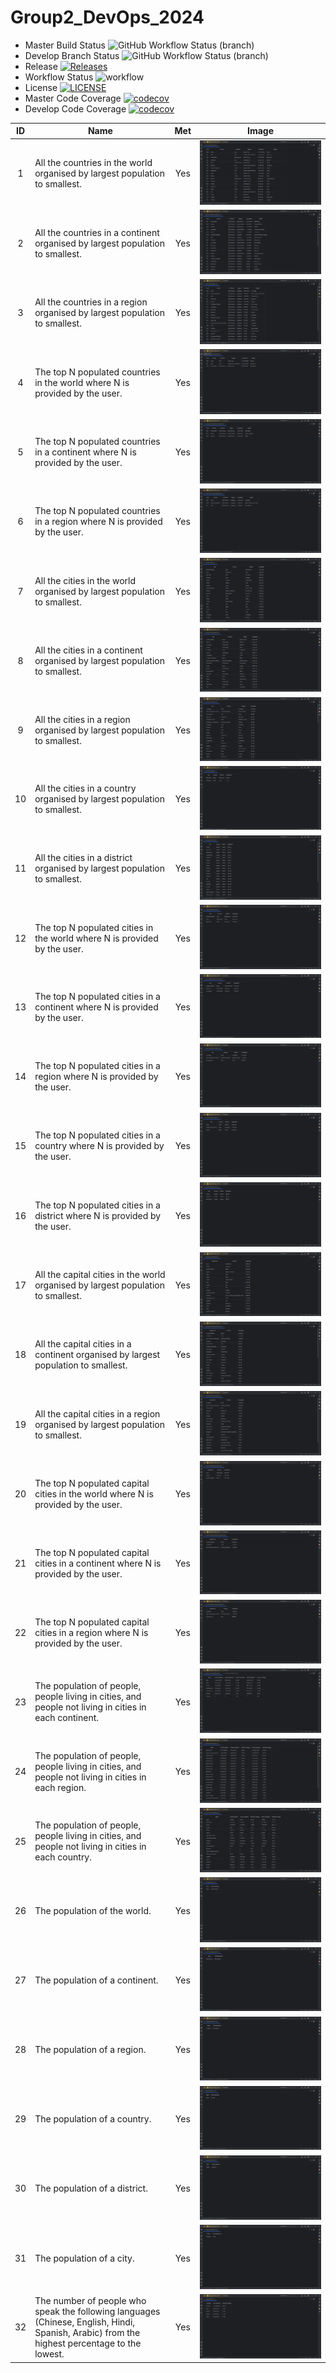 # Group2_DevOps_2024

* Master Build Status ![GitHub Workflow Status (branch)](https://img.shields.io/github/actions/workflow/status/40518402/Group2_DevOps_2024/main.yml?branch=master)
* Develop Branch Status ![GitHub Workflow Status (branch)](https://img.shields.io/github/actions/workflow/status/40518402/Group2_DevOps_2024/main.yml?branch=develop)
* Release [![Releases](https://img.shields.io/github/release/40518402/Group2_DevOps_2024/all.svg?style=flat-square)](https://github.com/40518402/Group2_DevOps_2024/releases)
* Workflow Status  ![workflow](https://github.com/40518402/Group2_DevOps_2024/actions/workflows/main.yml/badge.svg)
* License [![LICENSE](https://img.shields.io/github/license/40518402/Group2_DevOps_2024.svg?style=flat-square)](https://github.com/40518402/Group2_DevOps_2024/blob/master/LICENSE)
* Master Code Coverage [![codecov](https://codecov.io/github/40518402/Group2_DevOps_2024/branch/master/graph/badge.svg?token=ES6WGKMHF6)](https://codecov.io/github/40518402/Group2_DevOps_2024)
* Develop Code Coverage [![codecov](https://codecov.io/github/40518402/Group2_DevOps_2024/branch/develop/graph/badge.svg?token=ES6WGKMHF6)](https://codecov.io/github/40518402/Group2_DevOps_2024)

| ID | Name                                                                                                                                         | Met | Image                   |
|:--:|----------------------------------------------------------------------------------------------------------------------------------------------|:---:|-------------------------|
| 1  | All the countries in the world organised by largest population to smallest.                                                                  | Yes | ![Req1](img/img1.png)   |
| 2  | All the countries in a continent organised by largest population to smallest.                                                                | Yes | ![Req2](img/img2.png)   |
| 3  | All the countries in a region organised by largest population to smallest.                                                                   | Yes | ![Req3](img/img3.png)   |
| 4  | The top N populated countries in the world where N is provided by the user.                                                                  | Yes | ![Req4](img/img4.png)   |
| 5  | The top N populated countries in a continent where N is provided by the user.                                                                | Yes | ![Req5](img/img5.png)   |
| 6  | The top N populated countries in a region where N is provided by the user.                                                                   | Yes | ![Req6](img/img6.png)   |
| 7  | All the cities in the world organised by largest population to smallest.                                                                     | Yes | ![Req7](img/img7.png)   |
| 8  | All the cities in a continent organised by largest population to smallest.                                                                   | Yes | ![Req8](img/img8.png)   |
| 9  | All the cities in a region organised by largest population to smallest.                                                                      | Yes | ![Req9](img/img9.png)   |
| 10 | All the cities in a country organised by largest population to smallest.                                                                     | Yes | ![Req10](img/img10.png) |
| 11 | All the cities in a district organised by largest population to smallest.                                                                    | Yes | ![Req11](img/img11.png) |
| 12 | The top N populated cities in the world where N is provided by the user.                                                                     | Yes | ![Req12](img/img12.png) |
| 13 | The top N populated cities in a continent where N is provided by the user.                                                                   | Yes | ![Req13](img/img13.png) |
| 14 | The top N populated cities in a region where N is provided by the user.                                                                      | Yes | ![Req14](img/img14.png) |
| 15 | The top N populated cities in a country where N is provided by the user.                                                                     | Yes | ![Req15](img/img15.png) |
| 16 | The top N populated cities in a district where N is provided by the user.                                                                    | Yes | ![Req16](img/img16.png) |
| 17 | All the capital cities in the world organised by largest population to smallest.                                                             | Yes | ![Req17](img/img17.png) |
| 18 | All the capital cities in a continent organised by largest population to smallest.                                                           | Yes | ![Req18](img/img18.png) |
| 19 | All the capital cities in a region organised by largest population to smallest.                                                              | Yes | ![Req19](img/img19.png) |
| 20 | The top N populated capital cities in the world where N is provided by the user.                                                             | Yes | ![Req20](img/img20.png) |
| 21 | The top N populated capital cities in a continent where N is provided by the user.                                                           | Yes | ![Req21](img/img21.png) |
| 22 | The top N populated capital cities in a region where N is provided by the user.                                                              | Yes | ![Req22](img/img22.png) |
| 23 | The population of people, people living in cities, and people not living in cities in each continent.                                        | Yes | ![Req23](img/img23.png) |
| 24 | The population of people, people living in cities, and people not living in cities in each region.                                           | Yes | ![Req24](img/img24.png) |
| 25 | The population of people, people living in cities, and people not living in cities in each country.                                          | Yes | ![Req25](img/img25.png) |
| 26 | The population of the world.                                                                                                                 | Yes | ![Req26](img/img26.png) |
| 27 | The population of a continent.                                                                                                               | Yes | ![Req27](img/img27.png) |
| 28 | The population of a region.                                                                                                                  | Yes | ![Req28](img/img28.png) |
| 29 | The population of a country.                                                                                                                 | Yes | ![Req29](img/img29.png) |
| 30 | The population of a district.                                                                                                                | Yes | ![Req30](img/img30.png) |
| 31 | The population of a city.                                                                                                                    | Yes | ![Req31](img/img31.png) |
| 32 | The number of people who speak the following languages (Chinese, English, Hindi, Spanish, Arabic) from the highest percentage to the lowest. | Yes | ![Req32](img/img32.png) |